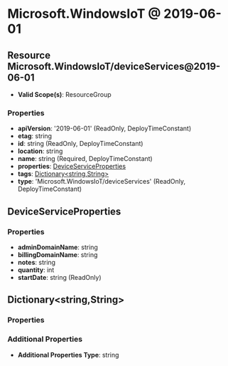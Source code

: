 # Microsoft.WindowsIoT @ 2019-06-01

## Resource Microsoft.WindowsIoT/deviceServices@2019-06-01
* **Valid Scope(s)**: ResourceGroup
### Properties
* **apiVersion**: '2019-06-01' (ReadOnly, DeployTimeConstant)
* **etag**: string
* **id**: string (ReadOnly, DeployTimeConstant)
* **location**: string
* **name**: string (Required, DeployTimeConstant)
* **properties**: [DeviceServiceProperties](#deviceserviceproperties)
* **tags**: [Dictionary<string,String>](#dictionarystringstring)
* **type**: 'Microsoft.WindowsIoT/deviceServices' (ReadOnly, DeployTimeConstant)

## DeviceServiceProperties
### Properties
* **adminDomainName**: string
* **billingDomainName**: string
* **notes**: string
* **quantity**: int
* **startDate**: string (ReadOnly)

## Dictionary<string,String>
### Properties
### Additional Properties
* **Additional Properties Type**: string

